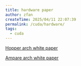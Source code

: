 ```yaml
---
title: hardware paper
author: zfan
createTime: 2025/04/11 22:07:39
permalink: /cuda/hardware/
tags:
  - cuda
---
```


[Hopper arch white paper](https://www.advancedclustering.com/wp-content/uploads/2022/03/gtc22-whitepaper-hopper.pdf)

[Ampare arch white paper](https://images.nvidia.cn/aem-dam/en-zz/Solutions/data-center/nvidia-ampere-architecture-whitepaper.pdf)
